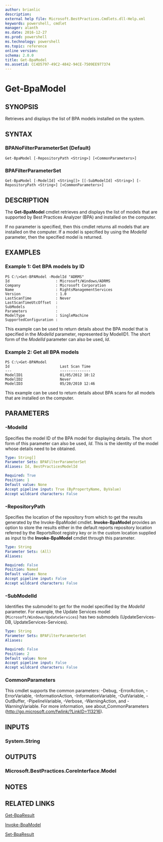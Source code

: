 ```yaml
---
author: brianlic
description: 
external help file: Microsoft.BestPractices.Cmdlets.dll-Help.xml
keywords: powershell, cmdlet
manager: alanth
ms.date: 2016-12-27
ms.prod: powershell
ms.technology: powershell
ms.topic: reference
online version: 
schema: 2.0.0
title: Get-BpaModel
ms.assetid: CC4D5797-49C2-4842-94CE-7509EE977374
---
```


# Get-BpaModel

## SYNOPSIS
Retrieves and displays the list of BPA models installed on the system.

## SYNTAX

### BPANoFilterParameterSet (Default)
```
Get-BpaModel [-RepositoryPath <String>] [<CommonParameters>]
```

### BPAFilterParameterSet
```
Get-BpaModel [-ModelId] <String[]> [[-SubModelId] <String>] [-RepositoryPath <String>] [<CommonParameters>]
```

## DESCRIPTION
The **Get-BpaModel** cmdlet retrieves and displays the list of models that are supported by Best Practices Analyzer (BPA) and installed on the computer.

If no parameter is specified, then this cmdlet returns all models that are installed on the computer.
If a model is specified by using the *ModelId* parameter, then the specified model is returned.

## EXAMPLES

### Example 1: Get BPA models by ID
```
PS C:\>Get-BPAModel -ModelId "ADRMS"
Id                     : Microsoft/Windows/ADRMS 
Company                : Microsoft Corporation 
Name                   : RightsManagementServices 
Version                : 1.0 
LastScanTime           : Never 
LastScanTimeUtcOffset  : 
SubModels              : 
Parameters             : 
ModelType              : SingleMachine 
SupportedConfiguration :
```

This example can be used to return details about the BPA model that is specified in the *ModelId* parameter, represented by ModelID1.
The short form of the *ModelId* parameter can also be used, *Id*.

### Example 2: Get all BPA models
```
PS C:\>Get-BPAModel
Id                       Last Scan Time 
---                      -------------- 
ModelID1                 01/05/2012 10:12 
ModelID2                 Never 
ModelID3                 05/20/2010 12:46
```

This example can be used to return details about BPA scans for all models that are installed on the computer.

## PARAMETERS

### -ModelId
Specifies the model ID of the BPA model for displaying details.
The short form of this parameter can also be used, *Id*.
This is the identity of the model whose details need to be obtained.

```yaml
Type: String[]
Parameter Sets: BPAFilterParameterSet
Aliases: Id, BestPracticesModelId

Required: True
Position: 1
Default value: None
Accept pipeline input: True (ByPropertyName, ByValue)
Accept wildcard characters: False
```

### -RepositoryPath
Specifies the location of the repository from which to get the results generated by the Invoke-BpaModel cmdlet.
**Invoke-BpaModel** provides an option to store the results either in the default reports repository location referred by the ReportsRoot registry key or in the custom location supplied as input to the **Invoke-BpaModel** cmdlet through this parameter.

```yaml
Type: String
Parameter Sets: (All)
Aliases: 

Required: False
Position: Named
Default value: None
Accept pipeline input: False
Accept wildcard characters: False
```

### -SubModelId
Identifies the submodel to get for the model specified by the *ModelId* parameter.
For example, the Update Services model (`Microsoft/Windows/UpdateServices`) has two submodels (UpdateServices-DB, UpdateServices-Services).

```yaml
Type: String
Parameter Sets: BPAFilterParameterSet
Aliases: 

Required: False
Position: 2
Default value: None
Accept pipeline input: False
Accept wildcard characters: False
```

### CommonParameters
This cmdlet supports the common parameters: -Debug, -ErrorAction, -ErrorVariable, -InformationAction, -InformationVariable, -OutVariable, -OutBuffer, -PipelineVariable, -Verbose, -WarningAction, and -WarningVariable. For more information, see about_CommonParameters (http://go.microsoft.com/fwlink/?LinkID=113216).

## INPUTS

### System.String

## OUTPUTS

### Microsoft.BestPractices.CoreInterface.Model

## NOTES

## RELATED LINKS

[Get-BpaResult](./Get-BpaResult.md)

[Invoke-BpaModel](./Invoke-BpaModel.md)

[Set-BpaResult](./Set-BpaResult.md)

